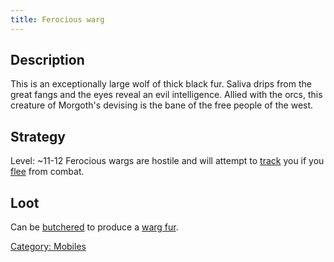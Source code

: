 ```yaml
---
title: Ferocious warg
---
```


## Description

This is an exceptionally large wolf of thick black fur. Saliva drips
from the
great fangs and the eyes reveal an evil intelligence. Allied with the
orcs,
this creature of Morgoth's devising is the bane of the free people of
the west.

## Strategy

Level: ~11-12
Ferocious wargs are hostile and will attempt to
[track](track "wikilink") you if you [flee](flee "wikilink") from
combat.

## Loot

Can be [butchered](butchered "wikilink") to produce a [warg
fur](a_warg_fur "wikilink").

[Category: Mobiles](Category:_Mobiles "wikilink")